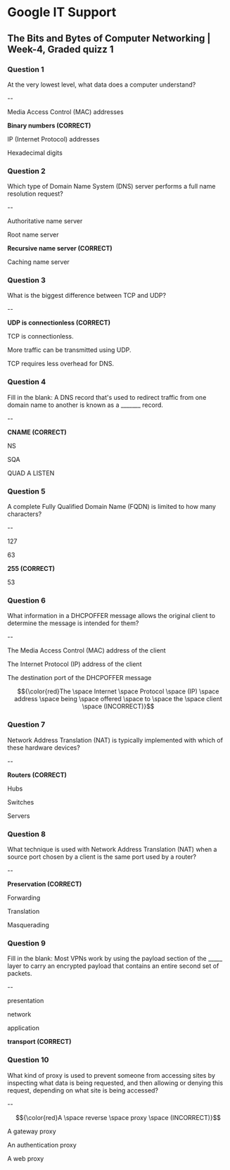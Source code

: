 #  Google IT Support 

## The Bits and Bytes of Computer Networking | Week-4, Graded quizz 1

### Question 1

At the very lowest level, what data does a computer understand?

--
               
Media Access Control (MAC) addresses 

**Binary numbers (CORRECT)**
                  
IP (Internet Protocol) addresses

Hexadecimal digits



### Question 2

Which type of Domain Name System (DNS) server performs a full name resolution request?

--

Authoritative name server

Root name server

**Recursive name server (CORRECT)**

Caching name server



### Question 3

What is the biggest difference between TCP and UDP?

--

**UDP is connectionless (CORRECT)**

TCP is connectionless.

More traffic can be transmitted using UDP.

TCP requires less overhead for DNS.



### Question 4

Fill in the blank: A DNS record that's used to redirect traffic from one domain name to another is known as a _______ record.  

--

**CNAME (CORRECT)**

NS

SQA

QUAD A
LISTEN



### Question 5

A complete Fully Qualified Domain Name (FQDN) is limited to how many characters?

--

127

63

**255 (CORRECT)**

53



### Question 6

What information in a DHCPOFFER message allows the original client to determine the message is intended for them?

--

The Media Access Control (MAC) address of the client

The Internet Protocol (IP) address of the client

The destination port of the DHCPOFFER message

$${\color{red}The \space Internet \space Protocol \space (IP) \space address \space being \space offered \space to \space the \space client \space (INCORRECT)}$$



### Question 7

Network Address Translation (NAT) is typically implemented with which of these hardware devices? 

--
     
**Routers (CORRECT)**

Hubs

Switches

Servers



### Question 8

What technique is used with Network Address Translation (NAT) when a source port chosen by a client is the same port used by a router?

--
 
**Preservation (CORRECT)**

Forwarding

Translation

Masquerading



### Question 9

Fill in the blank: Most VPNs work by using the payload section of the _____ layer to carry an encrypted payload that contains an entire second set of packets.

--
 
presentation

network

application

**transport (CORRECT)**



### Question 10

What kind of proxy is used to prevent someone from accessing sites by inspecting what data is being requested, and then allowing or denying this request, depending on what site is being accessed?

--

$${\color{red}A \space reverse \space proxy \space (INCORRECT)}$$

A gateway proxy

An authentication proxy

A web proxy